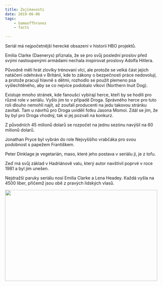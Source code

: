 ```yaml
---
title: Zajímavosti 
date: 2019-06-06
tags: 
    - GameofThrones
    - facts
   
---
```



Seriál má nejpočetnější herecké obsazení v historii HBO projektů. 

Emilia Clarke (Daenerys) přiznala, že se pro svůj poslední proslov před svými nastoupenými armádami nechala
inspirovat proslovy Adolfa Hitlera.

Původně měli hrát zlovlky trénovaní vlci, ale protože se velká část jejich natáčení odehrává v Británii, kde to zákony o
bezpečnosti práce nedovolují, a protože pracují hlavně s dětmi, rozhodlo se použít plemeno psa vyšlechtěného, aby se co nejvíce 
podobalo vlkovi (Northern Inuit Dog). 

Existuje mnoho stránek, kde fanoušci vybírají herce, kteří by se hodili pro různé role v seriálu. Vyšlo jim to v případě Droga.
Správného herce pro tuto roli dlouho nemohli najít, až zoufalí producenti na jedu takovou stránku zavítali. 
Tam u návrhů pro Droga uviděli fotku Jasona Momoi. Zdál se jim, že by byl pro Droga vhodný, tak si jej pozvali na konkurz.

Z původních 45 milionů dolarů se rozpočet na jednu sezónu navýšil na 60 milionů dolarů.

Jonathan Pryce byl vybrán do role Nejvyššího vrabčáka pro svou podobnost s papežem Františkem.

Peter Dinklage je vegetarián, maso, které jeho postava v seriálu jí, je z tofu.

Zeď má svůj základ v Hadriánově valu, který autor navštívil poprvé v roce 1981 a byl jim unešen.

Nejdražší paruky seriálu nosí Emilia Clarke a Lena Headey. Každá vyšla na 4500 liber, přičemž jsou obě z pravých lidských vlasů.



<img src="https://is.muni.cz/auth/www/489318/got" width="500" height="300">
